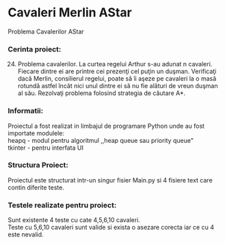 # Cavaleri Merlin AStar
Problema Cavalerilor AStar

### Cerinta proiect:

24. Problema cavalerilor. La curtea regelui Arthur s-au adunat n cavaleri. Fiecare dintre
ei are printre cei prezenţi cel puţin un duşman. Verificaţi dacă Merlin, consilierul
regelui, poate să îi aşeze pe cavaleri la o masă rotundă astfel încât nici unul dintre ei
să nu fie alături de vreun duşman al său.
Rezolvaţi problema folosind strategia de căutare A*.

### Informatii:

Proiectul a fost realizat in limbajul de programare Python unde au fost importate modulele: <br/>
heapq - modul pentru algoritmul ,,heap queue sau priority queue" <br/>
tkinter - pentru interfata UI <br/>

### Structura Proiect:

Proiectul este structurat intr-un singur fisier Main.py si 4 fisiere text care contin diferite teste. <br/>

### Testele realizate pentru proiect:
Sunt existente 4 teste cu cate 4,5,6,10 cavaleri. <br/>
Teste cu 5,6,10 cavaleri sunt valide si exista o asezare corecta iar ce cu 4 este nevalid. <br/>





